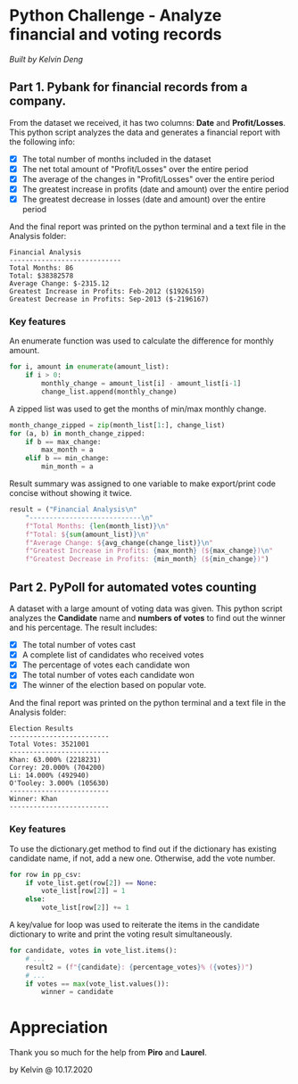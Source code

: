 # Python Challenge - Analyze financial and voting records

*Built by Kelvin Deng*

## Part 1. Pybank for financial records from a company. 

From the dataset we received, it has two columns: **Date** and **Profit/Losses**.
This python script analyzes the data and generates a financial report with the following info:

- [x] The total number of months included in the dataset
- [x] The net total amount of "Profit/Losses" over the entire period
- [x] The average of the changes in "Profit/Losses" over the entire period
- [x] The greatest increase in profits (date and amount) over the entire period
- [x] The greatest decrease in losses (date and amount) over the entire period

And the final report was printed on the python terminal and a text file in the Analysis folder:
```
Financial Analysis
----------------------------
Total Months: 86
Total: $38382578
Average Change: $-2315.12
Greatest Increase in Profits: Feb-2012 ($1926159)
Greatest Decrease in Profits: Sep-2013 ($-2196167)
```

### Key features
An enumerate function was used to calculate the difference for monthly amount.
```python
for i, amount in enumerate(amount_list):
    if i > 0:
        monthly_change = amount_list[i] - amount_list[i-1]
        change_list.append(monthly_change)
```

A zipped list was used to get the months of min/max monthly change.
```python
month_change_zipped = zip(month_list[1:], change_list)
for (a, b) in month_change_zipped:
    if b == max_change:
        max_month = a
    elif b == min_change:
        min_month = a
```

Result summary was assigned to one variable to make export/print code concise without showing it twice.
```python
result = ("Financial Analysis\n"
    "----------------------------\n"
    f"Total Months: {len(month_list)}\n"
    f"Total: ${sum(amount_list)}\n"
    f"Average Change: ${avg_change(change_list)}\n"
    f"Greatest Increase in Profits: {max_month} (${max_change})\n"
    f"Greatest Decrease in Profits: {min_month} (${min_change})")
```


## Part 2. PyPoll for automated votes counting

A dataset with a large amount of voting data was given. This python script analyzes the **Candidate** name and **numbers of votes** to find out the winner and his percentage. The result includes:

- [x] The total number of votes cast
- [x] A complete list of candidates who received votes
- [x] The percentage of votes each candidate won
- [x] The total number of votes each candidate won
- [x] The winner of the election based on popular vote.

And the final report was printed on the python terminal and a text file in the Analysis folder:
```
Election Results
-------------------------
Total Votes: 3521001
-------------------------
Khan: 63.000% (2218231)
Correy: 20.000% (704200)
Li: 14.000% (492940)
O'Tooley: 3.000% (105630)
-------------------------
Winner: Khan
-------------------------
```

### Key features
To use the dictionary.get method to find out if the dictionary has existing candidate name, if not, add a new one. Otherwise, add the vote number.
```python
for row in pp_csv:
    if vote_list.get(row[2]) == None:
        vote_list[row[2]] = 1
    else:
        vote_list[row[2]] += 1
```

A key/value for loop was used to reiterate the items in the candidate dictionary to write and print the voting result simultaneously.
```python
for candidate, votes in vote_list.items():
    # ...
    result2 = (f"{candidate}: {percentage_votes}% ({votes})")
    # ...
    if votes == max(vote_list.values()):
        winner = candidate
```

# Appreciation

Thank you so much for the help from **Piro** and **Laurel**.

by Kelvin @ 10.17.2020